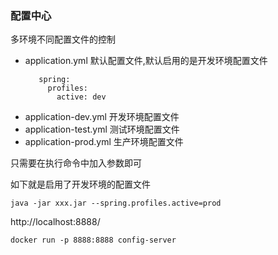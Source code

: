### 配置中心

多环境不同配置文件的控制

- application.yml 默认配置文件,默认启用的是开发环境配置文件
    ```
       spring:
         profiles:
           active: dev 
    ```
- application-dev.yml 开发环境配置文件
- application-test.yml 测试环境配置文件
- application-prod.yml 生产环境配置文件


只需要在执行命令中加入参数即可

如下就是启用了开发环境的配置文件

```
java -jar xxx.jar --spring.profiles.active=prod
```

http://localhost:8888/

```
docker run -p 8888:8888 config-server
```
